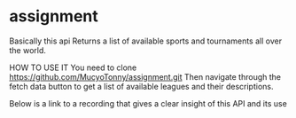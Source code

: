 # assignment

Basically this api Returns a list of available sports and tournaments all over the world.


HOW TO USE IT
You need to clone https://github.com/MucyoTonny/assignment.git 
Then navigate through the fetch data button to get a list of available leagues and their descriptions.

Below is a link to a recording that gives a clear insight of this API and its use 
